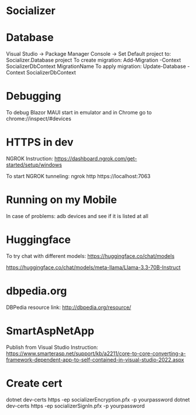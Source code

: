 # Socializer

# Database
Visual Studio -> Package Manager Console -> Set Default project to: Socializer.Database project
To create migration: Add-Migration -Context SocializerDbContext MigrationName
To apply migration: Update-Database -Context SocializerDbContext

# Debugging
To debug Blazor MAUI start in emulator and in Chrome go to 
	chrome://inspect/#devices

# HTTPS in dev
NGROK Instruction:
	https://dashboard.ngrok.com/get-started/setup/windows
	
To start NGROK tunneling:
	ngrok http https://localhost:7063
	
# Running on my Mobile
In case of problems: adb devices
and see if it is listed at all

# Huggingface
To try chat with different models: https://huggingface.co/chat/models

https://huggingface.co/chat/models/meta-llama/Llama-3.3-70B-Instruct

# dbpedia.org
DBPedia resource link:
http://dbpedia.org/resource/<resource>

# SmartAspNetApp
Publish from Visual Studio Instruction:
https://www.smarterasp.net/support/kb/a2211/core-to-core-converting-a-framework-dependent-app-to-self-contained-in-visual-studio-2022.aspx

# Create cert
dotnet dev-certs https -ep socializerEncryption.pfx -p yourpassword
dotnet dev-certs https -ep socializerSignIn.pfx -p yourpassword
